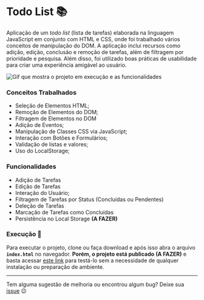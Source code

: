 # Todo List :books:

Aplicação de um *todo list* (lista de tarefas) elaborada na linguagem JavaScript em conjunto com HTML e CSS, onde foi trabalhado vários conceitos de manipulação do DOM. A aplicação inclui recursos como adição, edição, conclusão e remoção de tarefas, além de filtragem por prioridade e pesquisa. Além disso, foi utilizado boas práticas de usabilidade para criar uma experiência amigável ao usuário.

![Gif que mostra o projeto em execução e as funcionalidades](https://i.imgur.com/EeWkRbK.gif)

### Conceitos Trabalhados

- Seleção de Elementos HTML;
- Remoção de Elementos do DOM;
- Filtragem de Elementos no DOM
- Adição de Eventos;
- Manipulação de Classes CSS via JavaScript;
- Interação com Botões e Formulários;
- Validação de listas e valores;
- Uso do LocalStorage;

### Funcionalidades

- Adição de Tarefas
- Edição de Tarefas
- Interação do Usuário;
- Filtragem de Tarefas por Status (Concluídas ou Pendentes)
- Deleção de Tarefas
- Marcação de Tarefas como Concluídas
- Persistência no Local Storage **(A FAZER)**

### Execução :rocket:

Para executar o projeto, clone ou faça download e após isso abra o arquivo **`index.html`** no navegador. **Porém, o projeto está publicado** **(A FAZER)**  e basta acessar [este link]() para testá-lo sem a necessidade de qualquer instalação ou preparação de ambiente.

---

Tem alguma sugestão de melhoria ou encontrou algum bug? Deixe sua [issue](https://github.com/NadiaaOliverr/ToDo-List/issues) 😉